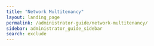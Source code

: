 ```yaml
---
title: "Network Multitenancy"
layout: landing_page
permalink: /administrator-guide/network-multitenancy/
sidebar: administrator_guide_sidebar
search: exclude
---
```

